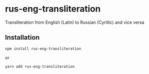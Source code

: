 # rus-eng-transliteration

Transliteration from English (Latin) to Russian (Cyrillic) and vice versa

## Installation

```
npm install rus-eng-transliteration
```

or

```
yarn add rus-eng-transliteration
```